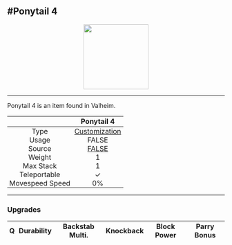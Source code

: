 <meta property="og:title" content="Ponytail 4 - MoreValheim" /><meta property="og:type" content="website" /><meta property="og:image" content="/assets/ponytail_4.png" /><meta property="og:description" content="Ponytail 4 is an item found in Valheim." /><meta name="theme-color" content="#546D78"><meta name="twitter:card" content="summary_large_image">
#Ponytail 4
-------------
<style>img {width:20px;}.tb {width:150px;display: block;margin-left: auto;margin-right: auto;}</style>

<style>.md-typeset table:not([class]) th:not([align]) {min-width:unset!important;}</style>
<style>td{padding:0em 0.3em!important;text-align:center!important;border-left:.05rem solid var(--md-default-fg-color--lightest)}</style>

<style>th{padding:0.1em 0.3em!important;text-align:center!important;font-weight:bold}</style>

<style>pre{text-align:right!important}</style>
<style>table tr td:first-child {border-left: 0;};</style>

<figure><img src="/assets/ponytail_4.png" class="tb" /><figcaption><small></small></figcaption></figure>

-------------

Ponytail 4 is an item found in Valheim.

|        | Ponytail 4              |
| ----------- | ------------------------------------ |
| Type | [Customization](../../types/customization)
| Usage | FALSE<br>
| Source | [FALSE](../../items/false)
| Weight | 1 |
| Max Stack | 1 |
| Teleportable | ✓
| Movespeed Speed | 0%


-------------

### Upgrades
| Q | Durability | Backstab Multi. | Knockback | Block Power | Parry Bonus
| - | - | - | - | - | - 
